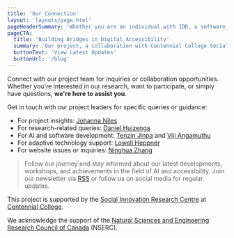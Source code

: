 ```yaml
---
title: 'Our Connection'
layout: 'layouts/page.html'
pageHeaderSummary: 'Whether you are an individual with IDD, a software developer, or just passionate about accessibility, your input is valuable to us.'
pageCTA:
  title: 'Building Bridges in Digital Accessibility'
  summary: 'Our project, a collaboration with Centennial College Social Innovation Research Centre, Surrey Place, and Community Living Toronto, originated from a shared commitment to inclusivity. It is a synergy of AI and human-centric design, focused on enhancing digital access for individuals with IDD.'
  buttonText: 'View Latest Updates'
  buttonUrl: '/blog'
---
```


Connect with our project team for inquiries or collaboration opportunities. Whether you're interested in our research, want to participate, or simply have questions, **we're here to assist you**.

Get in touch with our project leaders for specific queries or guidance:
- For project insights: [Johanna Niles](mailto:JNiles@centennialcollege.ca)
- For research-related queries: [Daniel Huizenga](mailto:dhuizenga@centennialcollege.ca)
- For AI and software development: [Tenzin Jinpa](mailto:tJinpa@centennialcollege.ca) and [Viji Angamuthu](mailto:vtiruche@my.centennialcollege.ca)
- For adaptive technology support: [Lowell Heppner](mailto:LHeppner@centennialcollege.ca)
- For website issues or inquiries: [Ninghua Zhang](mailto:nzhang26@my.centennialcollege.ca)

> Follow our journey and stay informed about our latest developments, workshops, and achievements in the field of AI and accessibility. Join our newsletter via [RSS](/feed.xml) or follow us on social media for regular updates.

This project is supported by the [Social Innovation Research Centre](https://centennialsirc.wordpress.com/) at [Centennial College](https://www.centennialcollege.ca/).

We acknowledge the support of the [Natural Sciences and Engineering Research Council of Canada](https://www.nserc-crsng.gc.ca/index_eng.asp) (NSERC).